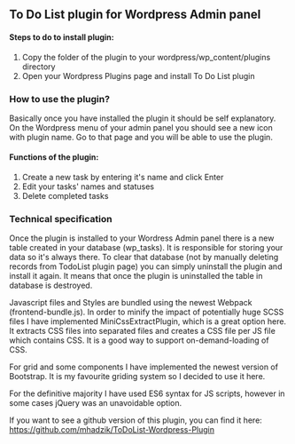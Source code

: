 ## To Do List plugin for Wordpress Admin panel

#### Steps to do to install plugin:
1. Copy the folder of the plugin to your wordpress/wp_content/plugins directory
2. Open your Wordpress Plugins page and install To Do List plugin

### How to use the plugin?

Basically once you have installed the plugin it should be self explanatory. 
On the Wordpress menu of your admin panel you should see a new icon with plugin name. 
Go to that page and you will be able to use the plugin.

#### Functions of the plugin:
1. Create a new task by entering it's name and click Enter
2. Edit your tasks' names and statuses
3. Delete completed tasks


### Technical specification

Once the plugin is installed to your Wordress Admin panel there is a new table created in your database (wp_tasks). 
It is responsible for storing your data so it's always there. To clear that database (not by manually deleting records from TodoList plugin page) you can simply uninstall
the plugin and install it again. It means that once the plugin is uninstalled the table in database is destroyed.

Javascript files and Styles are bundled using the newest Webpack (frontend-bundle.js).
In order to minify the impact of potentially huge SCSS files I have implemented MiniCssExtractPlugin, which is a great option here. It extracts CSS files into separated
files and creates a CSS file per JS file which contains CSS. It is a good way to support on-demand-loading of CSS.

For grid and some components I have implemented the newest version of Bootstrap. It is my favourite griding system so I decided to use it here. 

For the definitive majority I have used ES6 syntax for JS scripts, however in some cases jQuery was an unavoidable option.

If you want to see a github version of this plugin, you can find it here: https://github.com/mhadzik/ToDoList-Wordpress-Plugin
